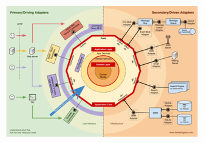 ![Hexagonal Architecture Map](https://raw.githubusercontent.com/mohammadhb/awesome-architecture/main/hexagonal-architecture.webp)
